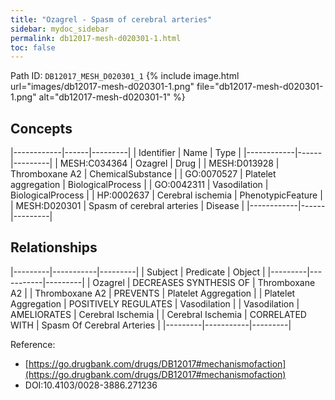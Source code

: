 ```yaml
---
title: "Ozagrel - Spasm of cerebral arteries"
sidebar: mydoc_sidebar
permalink: db12017-mesh-d020301-1.html
toc: false 
---
```



Path ID: `DB12017_MESH_D020301_1`
{% include image.html url="images/db12017-mesh-d020301-1.png" file="db12017-mesh-d020301-1.png" alt="db12017-mesh-d020301-1" %}

## Concepts

|------------|------|---------|
| Identifier | Name | Type    |
|------------|------|---------|
| MESH:C034364 | Ozagrel | Drug |
| MESH:D013928 | Thromboxane A2 | ChemicalSubstance |
| GO:0070527 | Platelet aggregation | BiologicalProcess |
| GO:0042311 | Vasodilation | BiologicalProcess |
| HP:0002637 | Cerebral ischemia | PhenotypicFeature |
| MESH:D020301 | Spasm of cerebral arteries | Disease |
|------------|------|---------|

## Relationships

|---------|-----------|---------|
| Subject | Predicate | Object  |
|---------|-----------|---------|
| Ozagrel | DECREASES SYNTHESIS OF | Thromboxane A2 |
| Thromboxane A2 | PREVENTS | Platelet Aggregation |
| Platelet Aggregation | POSITIVELY REGULATES | Vasodilation |
| Vasodilation | AMELIORATES | Cerebral Ischemia |
| Cerebral Ischemia | CORRELATED WITH | Spasm Of Cerebral Arteries |
|---------|-----------|---------|

Reference: 
  - [https://go.drugbank.com/drugs/DB12017#mechanismofaction](https://go.drugbank.com/drugs/DB12017#mechanismofaction)
  - DOI:10.4103/0028-3886.271236
